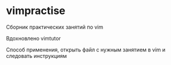 vimpractise
===========

Сборник практических занятий по vim

Вдохновлено vimtutor

Способ применения, открыть файл с нужным занятием в vim и следовать инструкциям
